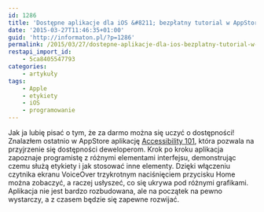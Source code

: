 ```yaml
---
id: 1286
title: 'Dostępne aplikacje dla iOS &#8211; bezpłatny tutorial w AppStore'
date: '2015-03-27T11:46:35+01:00'
guid: 'http://informaton.pl/?p=1286'
permalink: /2015/03/27/dostepne-aplikacje-dla-ios-bezplatny-tutorial-w-appstore/
restapi_import_id:
    - 5ca8405547793
categories:
    - artykuły
tags:
    - Apple
    - etykiety
    - iOS
    - programowanie
---
```


Jak ja lubię pisać o tym, że za darmo można się uczyć o dostępności! Znalazłem ostatnio w AppStore aplikację [Accessibility 101](https://itunes.apple.com/us/app/accessibility-101/id973198091?mt=8), która pozwala na przyjrzenie się dostępności deweloperom. Krok po kroku aplikacja zapoznaje programistę z różnymi elementami interfejsu, demonstrując czemu służą etykiety i jak stosować inne elementy. Dzięki włączeniu czytnika ekranu VoiceOver trzykrotnym naciśnięciem przycisku Home można zobaczyć, a raczej usłyszeć, co się ukrywa pod różnymi grafikami. Aplikacja nie jest bardzo rozbudowana, ale na początek na pewno wystarczy, a z czasem będzie się zapewne rozwijać.
